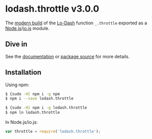 # lodash.throttle v3.0.0

The [modern build](https://github.com/lodash/lodash/wiki/Build-Differences) of the [Lo-Dash](https://lodash.com/) function `_.throttle` exported as a [Node.js](http://nodejs.org/)/[io.js](https://iojs.org/) module.

## Dive in

See the [documentation](https://lodash.com/docs#throttle) or [package source](https://github.com/lodash/lodash/blob/3.0.0-npm-packages/lodash.throttle/index.js) for more details.

## Installation

Using npm:

```bash
$ {sudo -H} npm i -g npm
$ npm i --save lodash.throttle

$ {sudo -H} npm i -g lodash.throttle
$ npm ln lodash.throttle
```

In Node.js/io.js:

```js
var throttle = require('lodash.throttle');
```
